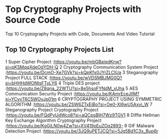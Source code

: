 # Top Cryptography Projects with Source Code
Top 10 Cryptography Projects with Code, Documents And Video Tutorial 


## Top 10 Cryptography Projects List
1	Super Cipher Project	                                      :https://youtu.be/mbGBaiqdKnw?si=pKSMqqXdeOdYDH-Q
2	Cryptography Communication System Project	                  :https://youtu.be/DcmO-Xe7GVk?si=kQpKfx0JYrZLCIUa
3	Steganography Project FULL STACK	                          :https://youtu.be/wVDSMBJMG0Q?si=bHHHdWONtsFTyLY6
4	Triple DES project	                                        :https://youtu.be/Z8qna_22WTU?si=8e5hsoFYNdM_xUha
5	AES Communication Security Project	                        :https://youtu.be/KAmrEceJllM?si=YCyvT6C5WOvJp01m
6	CRYPTOGRAPHY PROJECT USING SYMMETRIC ALGORITHM	            :https://youtu.be/ZSW6ZTxEiBo?si=Oe0-Xl6wU5Axyi_W
7	Steganography Project Cryptography Project	                :https://youtu.be/FQdPvUdWco8?si=aQCpsBIH7Wz9TGV1
8	Diffie Hellman Key Exchange Algorithm Cryptography Project	:https://youtu.be/KgGjLN0w4Zw?si=XV419oEuZOq2893-
9	GIF Malware Detection Project	                              :https://youtu.be/3JQ9uPETJCQ?si=5Jq5Bd1C3x_Bup6r
